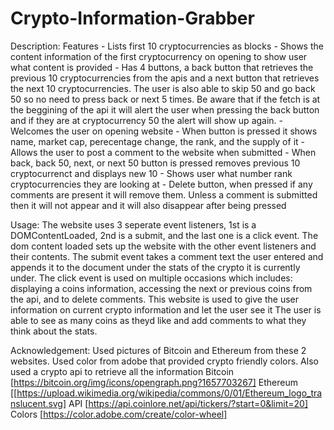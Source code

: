 # Crypto-Information-Grabber

Description:
 Features
    - Lists first 10 cryptocurrencies as blocks
    - Shows the content information of the first cryptocurrency on opening to show user what content is provided
    - Has 4 buttons, a back button that retrieves the previous 10 cryptocurrencies from the apis and a next button that retrieves the next 10 cryptocurrencies. The user is also able to skip 50 and go back 50 so no need to press back or next 5 times. Be aware that if the fetch is at the beggining of the api it will alert the user when pressing the back button and if they are at cryptocurrency 50 the alert will show up again. 
    - Welcomes the user on opening website
    - When button is pressed it shows name, market cap, perecentage change, the rank, and the supply of it
    -Allows the user to post a comment to the website when submitted
    - When back, back 50, next, or next 50 button is pressed removes previous 10 cryptocurrenct and displays new 10
    - Shows user what number rank cryptocurrencies they are looking at
    - Delete button, when pressed if any comments are present it will remove them. Unless a comment is submitted then it will not appear and it will also disappear after being pressed

Usage:
    The website uses 3 seperate event listeners, 1st is a DOMContentLoaded, 2nd is a submit, and the last one is a click event. The dom content loaded sets up the website with the other event listeners and their contents. The submit event takes a comment text the user entered and appends it to the document under the stats of the crypto it is currently under. The click event is used on multiple occasions which includes: displaying a coins information, accessing the next or previous coins from the api, and to delete comments. This website is used to give the user information on current crypto information and let the user see it  The user is able to see as many coins as theyd like and add comments to what they think about the stats.

Acknowledgement:
    Used pictures of Bitcoin and Ethereum from these 2 websites. Used color from adobe that provided crypto friendly colors. Also used a crypto api to retrieve all the information
      Bitcoin  [https://bitcoin.org/img/icons/opengraph.png?1657703267]
      Ethereum  [[https://upload.wikimedia.org/wikipedia/commons/0/01/Ethereum_logo_translucent.svg]
      API   [https://api.coinlore.net/api/tickers/?start=0&limit=20]
      Colors    [https://color.adobe.com/create/color-wheel]